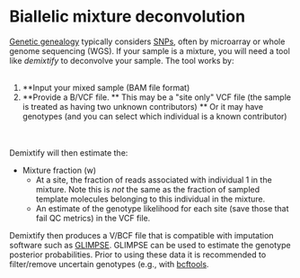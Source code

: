 # Biallelic mixture deconvolution
[Genetic genealogy](https://en.wikipedia.org/wiki/Genetic_genealogy) typically considers [SNPs](https://en.wikipedia.org/wiki/Single-nucleotide_polymorphism), often by microarray or whole genome sequencing (WGS). If your sample is a mixture, you will need a tool like *demixtify* to deconvolve your sample. The tool works by: <br>
<br>
1. **Input your mixed sample (BAM file format)
2. **Provide a B/VCF file. 
     ** This may be a "site only" VCF file (the sample is treated as having two unknown contributors)
	 ** Or it may have genotypes (and you can select which individual is a known contributor)

<br>
<br>
Demixtify will then estimate the:

*  Mixture fraction (w)
   * At a site, the fraction of reads associated with individual 1 in the mixture. Note this is *not* the same as the fraction of sampled template molecules belonging to this individual in the mixture.
   * An estimate of the genotype likelihood for each site (save those that fail QC metrics) in the VCF file.
   
Demixtify then produces a V/BCF file that is compatible with imputation software such as [GLIMPSE](https://en.wikipedia.org/wiki/Single-nucleotide_polymorphism). GLIMPSE can be used to estimate the genotype posterior probabilities. Prior to using these data it is recommended to filter/remove uncertain genotypes (e.g., with [bcftools](https://github.com/samtools/bcftools).

<br>
<br>




